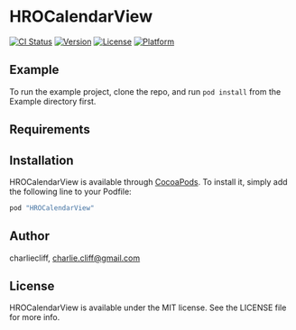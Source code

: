 # HROCalendarView

[![CI Status](http://img.shields.io/travis/charliecliff/HROCalendarView.svg?style=flat)](https://travis-ci.org/charliecliff/HROCalendarView)
[![Version](https://img.shields.io/cocoapods/v/HROCalendarView.svg?style=flat)](http://cocoapods.org/pods/HROCalendarView)
[![License](https://img.shields.io/cocoapods/l/HROCalendarView.svg?style=flat)](http://cocoapods.org/pods/HROCalendarView)
[![Platform](https://img.shields.io/cocoapods/p/HROCalendarView.svg?style=flat)](http://cocoapods.org/pods/HROCalendarView)

## Example

To run the example project, clone the repo, and run `pod install` from the Example directory first.

## Requirements

## Installation

HROCalendarView is available through [CocoaPods](http://cocoapods.org). To install
it, simply add the following line to your Podfile:

```ruby
pod "HROCalendarView"
```

## Author

charliecliff, charlie.cliff@gmail.com

## License

HROCalendarView is available under the MIT license. See the LICENSE file for more info.
